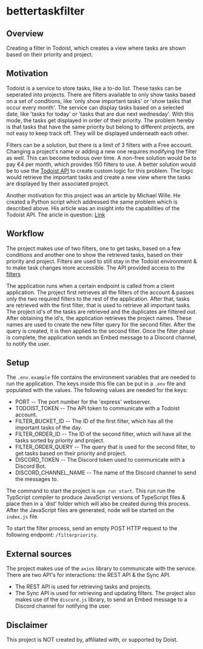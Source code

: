 # bettertaskfilter

## Overview
Creating a filter in Todoist, which creates a view where tasks are shown based on their priority and project.

## Motivation
Todoist is a service to store tasks, like a to-do list. These tasks can be seperated into projects. There are filters available to only show tasks based on a set of conditions, like 'only show important tasks' or 'show tasks that occur every month'.
The service can display tasks based on a selected date, like 'tasks for today' or 'tasks that are due next wednesday'. With this mode, the tasks get displayed in order of their priority. 
The problem hereby is that tasks that have the same priority but belong to different projects, are not easy to keep track off. They will be displayed underneath each other.

Filters can be a solution, but there is a limit of 3 filters with a Free account. Changing a project's name or adding a new one requires modifying the filter as well. This can become tedious over time. A non-free solution would be to pay €4 per month, which provides 150 filters to use.
A better solution would be to use the [Todoist API](https://developer.todoist.com/guides/#developing-with-todoist) to create custom logic for this problem. The logic would retrieve the important tasks and create a new view where the tasks are displayed by their associated project.

Another motivation for this project was an article by Michael Wille. He created a Python script which addressed the same problem which is described above. His article was an insight into the capabilities of the Todoist API. The aricle in question: [Link](https://mike.ps/todoist-today-by-project)

## Workflow
The project makes use of two filters, one to get tasks, based on a few conditions and another one to show the retrieved tasks, based on their priority and project. Filters are used to still stay in the Todoist environment & to make task changes more accessible. The API provided access to the [filters](https://developer.todoist.com/sync/v8/#filters)

The application runs when a certain endpoint is called from a client application.
The project first retrieves all the filters of the account & passes only the two required filters to the rest of the application.
After that, tasks are retrieved with the first filter, that is used to retrieve all important tasks. The project id's of the tasks are retrieved and the duplicates are filtered out.
After obtaining the id's, the application retrieves the project names. These names are used to create the new filter query for the second filter. After the query is created, it is then applied to the second filter.
Once the filter phase is complete, the application sends an Embed message to a Discord channel, to notify the user.

## Setup
The `.env.example` file contains the environment variables that are needed to run the application. The keys inside this file can be put in a `.env` file and populated with the values.
The following values are needed for the keys:
* PORT -- The port number for the 'express' webserver.
* TODOIST_TOKEN -- The API token to communicate with a Todoist account.
* FILTER_BUCKET_ID -- The ID of the first filter, which has all the important tasks of the day.
* FILTER_ORDER_ID -- The ID of the second filter, which will have all the tasks sorted by priority and project.
* FILTER_ORDER_QUERY -- The query that is used for the second filter, to get tasks based on their priority and project.
* DISCORD_TOKEN -- The Discord token used to communicate with a Discord Bot.
* DISCORD_CHANNEL_NAME -- The name of the Discord channel to send the messages to.

The command to start the project is `npm run start`. This run run the TypScript compiler to produce JavaScript versions of TypeScript files & place then in a 'dist' folder which will also be created during this process.
After the JavaScript files are generated, node will be started on the `index.js` file.

To start the filter process, send an empty POST HTTP request to the following endpoint: `/filterpriority`.

## External sources
The project makes use of the `axios` library to communicate with the service.
There are two API's for interactions: the REST API & the Sync API.
* The REST API is used for retrieving tasks and projects.
* The Sync API is used for retrieving and updating filters.
The project also makes use of the `discord.js` library, to send an Embed message to a Discord channel for notifying the user.


## Disclaimer
This project is NOT created by, affiliated with, or supported by Doist.